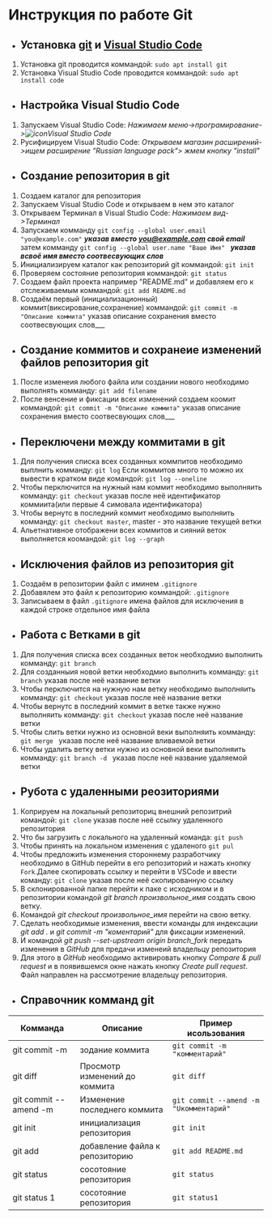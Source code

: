 # Инструкция по работе Git
- ## Установка [git](https://git-scm.com/) и [Visual Studio Code](https://code.visualstudio.com/)
1. Установка git проводится коммандой: `sudo apt install git`
2. Установка Visual Studio Code проводится коммандой: `sudo apt install code`
- ## Настройка Visual Studio Code
1. Запускаем Visual Studio Code: *Нажимаем меню->програмирование->![icon](visual-studio-code.png)Visual Studio Code*
2. Русифицируем Visual Studio Code: *Открываем магазин расширений->ищем расширение "Russian language pack"> жмем кнопку "install"*
- ## Создание репозитория в git
1. Создаем каталог для репозитория
2. Запускаем Visual Studio Code и открываем в нем это каталог
3. Открываем Терминал в Visual Studio Code: *Нажимаем вид->Терминал*
4.  Запускаем комманду `git config --global user.email "you@example.com"` ___указав вместо you@example.com свой email___ затем комманду `git config --global user.name "Ваше Имя" ` ___указав всвоё имя вместо соотвесвующих слов___
5. Инициализируем каталог как репозиторий git коммандой: `git init`
6. Проверяем состояние репозитория коммандой: `git status`
7. Создаем файл проекта например "README.md" и добавляем его к отслеживаемым коммандой: `git add README.md`
8. Создаём первый (инициализационный) коммит(виксирование,сохранение) коммандой: `git commit -m "Описание коммита"` указав описание сохранения вместо соотвесвующих слов___
- ## Создание коммитов и сохранеие изменений файлов репозитория git
1. После изменеия любого файла или создании нового необходимо выполнять комманду: `git add filename`
2. После венсение и фиксации всех изменений создаем коомит коммандой: `git commit -m "Описание коммита"` указав описание сохранения вместо соотвесвующих слов___

- ## Переключени между коммитами в git
1. Для получения списка всех созданных коммпитов необходимо выплнить комманду: `git log` Если коммитов много то можно их вывести в кратком виде командой: `git log --oneline`
2. Чтобы перключится на нужный нам коммит необходимо выполняить комманду: `git checkout` указав после неё идентификатор коммиита(или первые 4 симовала идентификатора)
3. Чтобы вернутс в последний коммит необходимо выполняить комманду: `git checkout master`, master - это название текущей ветки
4. Альетнативное отображени всех коммитов и сияний веток выполняется коомандой: `git log --graph`

- ##  Исключения файлов из репозитория git
1. Создаём в репозитории файл с иминем `.gitignore`
2. Добавялем это файл к репозиторию коммандой: `.gitignore`
3. Записываем в файл `.gitignore` имена файлов для исключения в каждой строке отдельное имя файла


- ## Работа с Ветками в git

1. Для получения списка всех созданных веток необходмио выполнить комманду: `git branch` 
1. Для созданныия новой ветки необходмио выполнить комманду: `git branch` указав после неё название ветки
2. Чтобы перключится на нужную нам ветку необходимо выполняить комманду: `git checkout` указав после неё название ветки
3. Чтобы вернутс в последний коммит в ветке также нужно выполняить комманду: `git checkout` указав после неё название ветки 
4. Чтобы слить ветки нужно из основной веки выполняить комманду: `git merge ` указав после неё название вливаемой ветки
5. Чтобы удалить ветку  ветки нужно из основной веки выполняить комманду: `git branch -d ` указав после неё название удаляемой ветки
- ## Рубота с удаленными реозиториями
1. Коприруем на локальный репозиториц внешний репозитрий командой: `git clone` указав после неё ссылку удаленного репозитория
2. Что бы загрузить с локального на удаленный команда: `git push`
3. Чтобы принять на локальном изменения с удаленого `git pul`
4. Чтобы предложить изменения стороннему разработчику 
необходимо в GitHub перейти в его репозиторий и 
нажать кнопку `Fork`.Далее скопировать ссылку и перейти в 
VSCode и ввести команду: `git clone` указав после неё скопированную ссылку
5. В склонированной папке перейти к паке с исходником 
и в репозитории командой *git branch произвольное_имя*
создать свою ветку.
7. Командой *git checkout произвольное_имя* перейти на
свою ветку.
8. Сделать необходимые изменения, ввести команды для 
индексации *git add .* и *git commit -m "коментарий"*
для фиксации изменений.
9. И командой *git push --set-upstream origin 
branch_fork* передать  изменения в *GitHub* для 
предачи изменеий владельцу репозитория
10. Для этого в *GitHub* необходимо активировать 
кнопку *Compare & pull request* и в появившемся окне 
нажать кнопку *Create pull request*. Файл направлен на
рассмотрение владельцу репозитория. 


- ## Справочник комманд git

| Комманда | Описание | Пример исользования|
| ----------- | ----------- |----------- |
| git commit -m | зодание коммита |`git commit -m "комментарий"` |
| git diff | Просмотр изменений до коммита|`git diff` |
| git commit --amend -m  | Изменение последнего коммита |`git commit --amend -m "Uкомментарий"` |
| git init   | инициализация репозитория |`git init` |
| git add    | добавление файла к репозиторию  |`git add README.md` |
| git status | сосотояние репозитория |`git status` |
| git status 1| сосотояние репозитория |`git status1` |